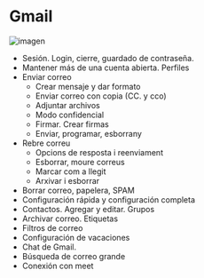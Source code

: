 # Gmail

![imagen](img/2021-10-07-11-29-55.png)

- Sesión. Login, cierre, guardado de contraseña.
- Mantener más de una cuenta abierta. Perfiles
- Enviar correo
  - Crear mensaje y dar formato
  - Enviar correo con copia (CC. y cco)
  - Adjuntar archivos
  - Modo confidencial
  - Firmar. Crear firmas
  - Enviar, programar, esborrany
- Rebre correu
  - Opcions de resposta i reenviament
  - Esborrar, moure correus
  - Marcar com a llegit
  - Arxivar i esborrar
- Borrar correo, papelera, SPAM
- Configuración rápida y configuración completa
- Contactos. Agregar y editar. Grupos
- Archivar correo. Etiquetas
- Filtros de correo
- Configuración de vacaciones
- Chat de Gmail.
- Búsqueda de correo grande
- Conexión con meet
